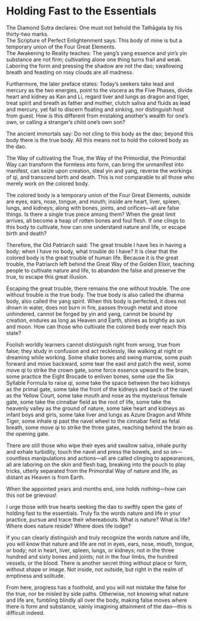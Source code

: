 # Holding Fast to the Essentials

The Diamond Sutra declares: One must not behold the Tathāgata by his thirty-two marks.  
The Scripture of Perfect Enlightenment says: This body of mine is but a temporary union of the Four Great Elements.  
The Awakening to Reality teaches: The yang’s yang essence and yin’s yin substance are not firm; cultivating alone one thing turns frail and weak.  
Laboring the form and pressing the shadow are not the dao; swallowing breath and feasting on rosy clouds are all madness.  

Furthermore, the later preface states: Today’s seekers take lead and mercury as the two energies, point to the viscera as the Five Phases, divide heart and kidney as Kan and Li, regard liver and lungs as dragon and tiger, treat spirit and breath as father and mother, clutch saliva and fluids as lead and mercury, yet fail to discern floating and sinking, nor distinguish host from guest. How is this different from mistaking another’s wealth for one’s own, or calling a stranger’s child one’s own son?  

The ancient immortals say: Do not cling to this body as the dao; beyond this body there is the true body. All this means not to hold the colored body as the dao.  

The Way of cultivating the True, the Way of the Primordial, the Primordial Way can transform the formless into form, can bring the unmanifest into manifest, can seize upon creation, steal yin and yang, reverse the workings of qi, and transcend birth and death. This is not comparable to all those who merely work on the colored body.  

The colored body is a temporary union of the Four Great Elements, outside are eyes, ears, nose, tongue, and mouth; inside are heart, liver, spleen, lungs, and kidneys; along with bones, joints, and orifices—all are false things. Is there a single true piece among them? When the great limit arrives, all become a heap of rotten bones and foul flesh. If one clings to this body to cultivate, how can one understand nature and life, or escape birth and death?  

Therefore, the Old Patriarch said: The great trouble I have lies in having a body; when I have no body, what trouble do I have? It is clear that the colored body is the great trouble of human life. Because it is the great trouble, the Patriarch left behind the Great Way of the Golden Elixir, teaching people to cultivate nature and life, to abandon the false and preserve the true, to escape this great illusion.  

Escaping the great trouble, there remains the one without trouble. The one without trouble is the true body. The true body is also called the dharma body, also called the yang spirit. When this body is perfected, it does not drown in water, does not burn in fire, passes through metal and stone unhindered, cannot be forged by yin and yang, cannot be bound by creation, endures as long as Heaven and Earth, shines as brightly as sun and moon. How can those who cultivate the colored body ever reach this state?  

Foolish worldly learners cannot distinguish right from wrong, true from false; they study in confusion and act recklessly, like walking at night or dreaming while working. Some shake bones and swing marrow, some push forward and move backward, some tear the east and patch the west, some move qi to strike the crown gate, some force essence upward to the brain, some practice the Eight Brocade to enliven bones, some use the Six Syllable Formula to raise qi, some take the space between the two kidneys as the primal gate, some take the front of the kidneys and back of the navel as the Yellow Court, some take mouth and nose as the mysterious female gate, some take the cinnabar field as the root of life, some take the heavenly valley as the ground of nature, some take heart and kidneys as infant boys and girls, some take liver and lungs as Azure Dragon and White Tiger, some inhale qi past the navel wheel to the cinnabar field as fetal breath, some move qi to strike the three gates, reaching behind the brain as the opening gate.  

There are still those who wipe their eyes and swallow saliva, inhale purity and exhale turbidity, touch the navel and press the bowels, and so on—countless manipulations and actions—all are called clinging to appearances, all are laboring on the skin and flesh bag, breaking into the pouch to play tricks, utterly separated from the Primordial Way of nature and life, as distant as Heaven is from Earth.  

When the appointed years and months end, one holds nothing—how can this not be grievous!  

I urge those with true hearts seeking the dao to swiftly open the gate of holding fast to the essentials. Truly fix the words nature and life in your practice, pursue and trace their whereabouts. What is nature? What is life? Where does nature reside? Where does life lodge?  

If you can clearly distinguish and truly recognize the words nature and life, you will know that nature and life are not in eyes, ears, nose, mouth, tongue, or body; not in heart, liver, spleen, lungs, or kidneys; not in the three hundred and sixty bones and joints; not in the four limbs, the hundred vessels, or the blood. There is another secret thing without place or form, without shape or image. Not inside, not outside, but right in the realm of emptiness and solitude.  

From here, progress has a foothold, and you will not mistake the false for the true, nor be misled by side paths. Otherwise, not knowing what nature and life are, fumbling blindly all over the body, making false moves where there is form and substance, vainly imagining attainment of the dao—this is difficult indeed.